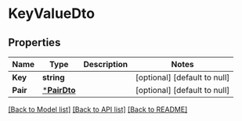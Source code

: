# KeyValueDto

## Properties
Name | Type | Description | Notes
------------ | ------------- | ------------- | -------------
**Key** | **string** |  | [optional] [default to null]
**Pair** | [***PairDto**](PairDto.md) |  | [optional] [default to null]

[[Back to Model list]](../README.md#documentation-for-models) [[Back to API list]](../README.md#documentation-for-api-endpoints) [[Back to README]](../README.md)


